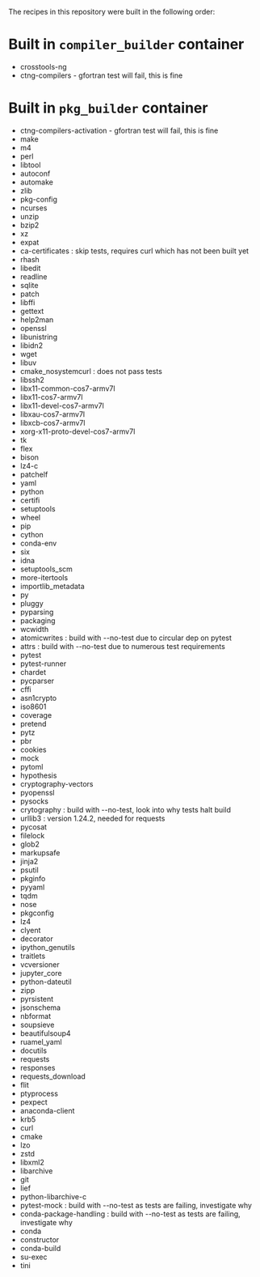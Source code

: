 The recipes in this repository were built in the following order:

# Built in `compiler_builder` container 

* crosstools-ng
* ctng-compilers - gfortran test will fail, this is fine

# Built in `pkg_builder` container

* ctng-compilers-activation - gfortran test will fail, this is fine
* make
* m4
* perl
* libtool
* autoconf
* automake
* zlib
* pkg-config
* ncurses
* unzip
* bzip2
* xz
* expat
* ca-certificates : skip tests, requires curl which has not been built yet
* rhash
* libedit
* readline
* sqlite
* patch
* libffi
* gettext
* help2man
* openssl
* libunistring
* libidn2
* wget
* libuv
* cmake_nosystemcurl : does not pass tests
* libssh2
* libx11-common-cos7-armv7l
* libx11-cos7-armv7l
* libx11-devel-cos7-armv7l
* libxau-cos7-armv7l
* libxcb-cos7-armv7l
* xorg-x11-proto-devel-cos7-armv7l
* tk
* flex
* bison
* lz4-c
* patchelf
* yaml
* python
* certifi
* setuptools
* wheel
* pip
* cython
* conda-env
* six
* idna
* setuptools_scm
* more-itertools
* importlib_metadata
* py
* pluggy
* pyparsing
* packaging
* wcwidth
* atomicwrites : build with --no-test due to circular dep on pytest
* attrs : build with --no-test due to numerous test requirements
* pytest
* pytest-runner
* chardet
* pycparser
* cffi
* asn1crypto
* iso8601
* coverage
* pretend
* pytz
* pbr
* cookies
* mock
* pytoml
* hypothesis
* cryptography-vectors
* pyopenssl
* pysocks
* crytography : build with --no-test, look into why tests halt build
* urllib3 : version 1.24.2, needed for requests
* pycosat
* filelock
* glob2
* markupsafe
* jinja2
* psutil
* pkginfo
* pyyaml
* tqdm
* nose
* pkgconfig
* lz4
* clyent
* decorator
* ipython_genutils
* traitlets
* vcversioner
* jupyter_core
* python-dateutil
* zipp
* pyrsistent
* jsonschema
* nbformat
* soupsieve
* beautifulsoup4
* ruamel_yaml
* docutils
* requests
* responses
* requests_download
* flit
* ptyprocess
* pexpect
* anaconda-client
* krb5
* curl
* cmake
* lzo
* zstd
* libxml2
* libarchive
* git
* lief
* python-libarchive-c
* pytest-mock : build with --no-test as tests are failing, investigate why
* conda-package-handling : build with --no-test as tests are failing, investigate why
* conda
* constructor
* conda-build
* su-exec
* tini
